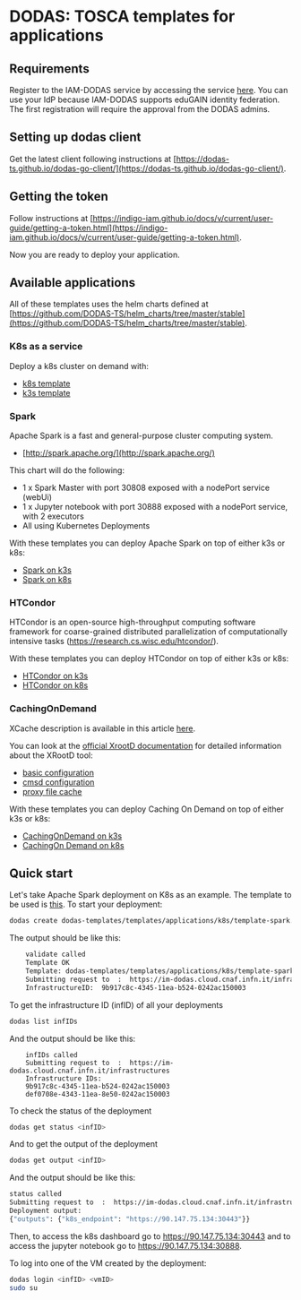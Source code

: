 # DODAS: TOSCA templates for applications

## Requirements

Register to the IAM-DODAS service by accessing the service [here](https://dodas-iam.cloud.cnaf.infn.it). You can use your IdP because IAM-DODAS supports eduGAIN identity federation.
The first registration will require the approval from the DODAS admins.

## Setting up dodas client

Get the latest client following instructions at [https://dodas-ts.github.io/dodas-go-client/](https://dodas-ts.github.io/dodas-go-client/).

## Getting the token

Follow instructions at [https://indigo-iam.github.io/docs/v/current/user-guide/getting-a-token.html](https://indigo-iam.github.io/docs/v/current/user-guide/getting-a-token.html).

Now you are ready to deploy your application.

## Available applications

All of these templates uses the helm charts defined at [https://github.com/DODAS-TS/helm_charts/tree/master/stable](https://github.com/DODAS-TS/helm_charts/tree/master/stable).

### K8s as a service

Deploy a k8s cluster on demand with:

- [k8s template](https://github.com/DODAS-TS/dodas-templates/tree/master/templates/orchestrators/template-k3s.yml)
- [k3s template](https://github.com/DODAS-TS/dodas-templates/tree/master/templates/orchestrators/template-k3s.yml)

### Spark

Apache Spark is a fast and general-purpose cluster computing system.

- [http://spark.apache.org/](http://spark.apache.org/)

This chart will do the following:

- 1 x Spark Master with port 30808 exposed with a nodePort service (webUi)
- 1 x Jupyter notebook with port 30888 exposed with a nodePort service, with 2 executors
- All using Kubernetes Deployments

With these templates you can deploy Apache Spark on top of either k3s or k8s:

- [Spark on k3s](https://github.com/DODAS-TS/dodas-templates/tree/master/templates/applications/k3s/template-spark.yml)
- [Spark on k8s](https://github.com/DODAS-TS/dodas-templates/tree/master/templates/applications/k8s/template-spark.yml)

### HTCondor

HTCondor is an open-source high-throughput computing software framework for coarse-grained distributed parallelization of computationally intensive tasks (https://research.cs.wisc.edu/htcondor/).

With these templates you can deploy HTCondor on top of either k3s or k8s:

- [HTCondor on k3s](https://github.com/DODAS-TS/dodas-templates/tree/master/templates/applications/k3s/template-htcondor.yml)
- [HTCondor on k8s](https://github.com/DODAS-TS/dodas-templates/tree/master/templates/applications/k8s/template-htcondor.yml)

### CachingOnDemand

XCache description is available in this article [here](https://iopscience.iop.org/article/10.1088/1742-6596/513/4/042044/pdf).

You can look at the [official XrootD documentation](http://xrootd.org/docs.html) for detailed information about the XRootD tool:

- [basic configuration](http://xrootd.org/doc/dev47/xrd_config.htm)
- [cmsd configuration](http://xrootd.org/doc/dev45/cms_config.htm)
- [proxy file cache](http://xrootd.org/doc/dev47/pss_config.htm)

With these templates you can deploy Caching On Demand on top of either k3s or k8s:

- [CachingOnDemand on k3s](https://github.com/DODAS-TS/dodas-templates/tree/master/templates/applications/k3s/template-cachingondemand.yml)
- [CachingOn Demand on k8s](https://github.com/DODAS-TS/dodas-templates/tree/master/templates/applications/k8s/template-cachingondemand.yml)

## Quick start

Let's take Apache Spark deployment on K8s as an example. The template to be used is [this](https://github.com/DODAS-TS/dodas-templates/tree/master//templates/applications/k8s/template-spark.yml).
To start your deployment:

```bash
dodas create dodas-templates/templates/applications/k8s/template-spark.yaml
```

The output should be like this:

```bash
    validate called
    Template OK
    Template: dodas-templates/templates/applications/k8s/template-spark.yml
    Submitting request to  :  https://im-dodas.cloud.cnaf.infn.it/infrastructures
    InfrastructureID:  9b917c8c-4345-11ea-b524-0242ac150003
```

To get the infrastructure ID (infID) of all your deployments

```bash
dodas list infIDs
```

And the output should be like this:

```text
    infIDs called
    Submitting request to  :  https://im-dodas.cloud.cnaf.infn.it/infrastructures
    Infrastructure IDs:
    9b917c8c-4345-11ea-b524-0242ac150003
    def0708e-4343-11ea-8e50-0242ac150003
```

To check the status of the deployment

```bash
dodas get status <infID>
```

And to get the output of the deployment

```bash
dodas get output <infID>
```

And the output should be like this:

```bash
status called
Submitting request to  :  https://im-dodas.cloud.cnaf.infn.it/infrastructures
Deployment output:
{"outputs": {"k8s_endpoint": "https://90.147.75.134:30443"}}
```

Then, to access the k8s dashboard go to https://90.147.75.134:30443 and to access the jupyter notebook go to https://90.147.75.134:30888.

To log into one of the VM created by the deployment:

```bash
dodas login <infID> <vmID>
sudo su
```
